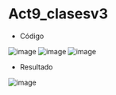 # Act9_clasesv3

- Código

![image](https://github.com/user-attachments/assets/e081b563-772d-45f8-adb5-d3d5ab5a933c)
![image](https://github.com/user-attachments/assets/6c2367d4-be9c-4b32-8325-4d2773ddae9f)
![image](https://github.com/user-attachments/assets/a4189e68-c8f1-45fe-953c-cf5051229a10)

- Resultado

![image](https://github.com/user-attachments/assets/9a774349-0ccd-4f20-88fd-72c20537f6c9)



